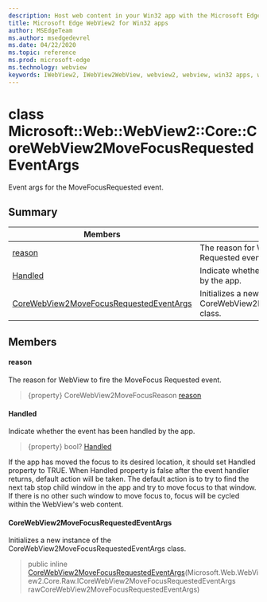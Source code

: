 ```yaml
---
description: Host web content in your Win32 app with the Microsoft Edge WebView2 control
title: Microsoft Edge WebView2 for Win32 apps
author: MSEdgeTeam
ms.author: msedgedevrel
ms.date: 04/22/2020
ms.topic: reference
ms.prod: microsoft-edge
ms.technology: webview
keywords: IWebView2, IWebView2WebView, webview2, webview, win32 apps, win32, edge, ICoreWebView2, ICoreWebView2Controller, browser control, edge html
---
```


# class Microsoft::Web::WebView2::Core::CoreWebView2MoveFocusRequestedEventArgs 

Event args for the MoveFocusRequested event.

## Summary

 Members                        | Descriptions
--------------------------------|---------------------------------------------
[reason](#reason) | The reason for WebView to fire the MoveFocus Requested event.
[Handled](#handled) | Indicate whether the event has been handled by the app.
[CoreWebView2MoveFocusRequestedEventArgs](#corewebview2movefocusrequestedeventargs) | Initializes a new instance of the CoreWebView2MoveFocusRequestedEventArgs class.

## Members

#### reason 

The reason for WebView to fire the MoveFocus Requested event.

> {property} CoreWebView2MoveFocusReason [reason](#reason)

#### Handled 

Indicate whether the event has been handled by the app.

> {property} bool? [Handled](#handled)

If the app has moved the focus to its desired location, it should set Handled property to TRUE. When Handled property is false after the event handler returns, default action will be taken. The default action is to try to find the next tab stop child window in the app and try to move focus to that window. If there is no other such window to move focus to, focus will be cycled within the WebView's web content.

#### CoreWebView2MoveFocusRequestedEventArgs 

Initializes a new instance of the CoreWebView2MoveFocusRequestedEventArgs class.

> public inline  [CoreWebView2MoveFocusRequestedEventArgs](#corewebview2movefocusrequestedeventargs)(Microsoft.Web.WebView2.Core.Raw.ICoreWebView2MoveFocusRequestedEventArgs rawCoreWebView2MoveFocusRequestedEventArgs)

